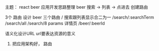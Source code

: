 主题： react beer  应用开发思路整理
beer  搜索 -> 列表 -> 点进去    创建路由

3个 路由 设计  beer 三个路由
/
搜索跟列表显示合二为一   /search/:searchTerm  /search/all       /search/8    params
详情页     /beer/:beerId

语义化设计URL   url要表达资源的意义

1. 把应用架构好， 路由